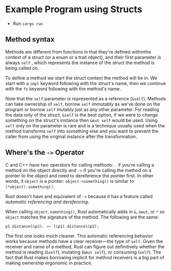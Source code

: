 # Example Program using Structs

- Run `cargo run`

## Method syntax

Methods are different from functions in that they're defined withinthe context of a struct
(or a enum or a trait object), and their first parameter is always `self` , which represents 
the instance of the struct the method is being called on.

To define a method we start the struct context the method will be in. We start with a 
`impl` keyword following with the struct's name, then we continue with the `fn` keyword
following with the method's name.

Note that the `self` parameter is represented as a reference (`&self`). Methods can take
ownership of `self`, borrow `self` immutably as we've done on the program or borrow `self` mutably just as any other parameter. For reading the data only of the struct, `&self` is the best option, if we were to change something on the struct's instance then `&mut self` would be used. Using `self` only on the parameter is rare and is a technique usually used when the method transforms `self` into something else and you want to prevent the caller from using the original instance after the transformation.

## Where's the `->` Operator

C and C++ have two operators for calling methods: `.` if you're calling a method on the object directly and `->` if you're calling the method on a pointer to the object and need to dereference the pointer first. In other words, it `object` is a pointer: `object->something()` is similar to `(*object).something()`.

Rust doesn't have and equivalent of `->` because it has a feature called *automatic referencing and derefencing*.

When calling `object.something()`, Rust automatically adds in `&`, `&mut`, or `*` so `object` matches the signature of the method. The following are the same:

```rust
p1.distance(&p2); == (&p1).distance(&p2);
```

The first one looks much cleaner. This automatic referencing behavior works because methods have a clear receiver—the type of `self`. Given the receiver and name of a method, Rust can figure out definitively whether the method is reading (`&self`), mutating (`&mut self`), or consuming (`self`). The fact that Rust makes borrowing implicit for method receivers is a big part of making ownership ergonomic in practice.
